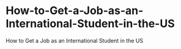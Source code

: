 # How-to-Get-a-Job-as-an-International-Student-in-the-US
How to Get a Job as an International Student in the US

